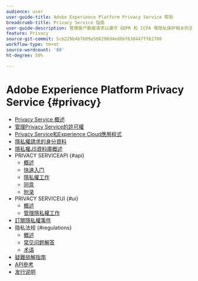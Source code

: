 ```yaml
---
audience: user
user-guide-title: Adobe Experience Platform Privacy Service 帮助
breadcrumb-title: Privacy Service 指南
user-guide-description: 管理客户数据请求以遵守 GDPR 和 CCPA 等隐私保护相关的法律法规。
feature: Privacy
source-git-commit: 5cb229b4b7609a566298d4ed8bf630447ff62700
workflow-type: tm+mt
source-wordcount: '88'
ht-degree: 50%

---
```



# Adobe Experience Platform Privacy Service {#privacy}

* [Privacy Service 概述](./home.md)
* [管理Privacy Service的許可權](./permissions.md)
* [Privacy Service和Experience Cloud應用程式](./experience-cloud-apps.md)
* [隱私權請求的身分資料](./identity-data.md)
* [隱私權JS資料庫概述](./js-library.md)
* PRIVACY SERVICEAPI {#api}
   * [概述](./api/overview.md)
   * [快速入门](./api/getting-started.md)
   * [隱私權工作](./api/privacy-jobs.md)
   * [同意](./api/consent.md)
   * [附录](./api/appendix.md)
* PRIVACY SERVICEUI {#ui}
   * [概述](./ui/overview.md)
   * [管理隱私權工作](./ui/user-guide.md)
* [訂閱隱私權事件](./privacy-events.md)
* 隐私法规 {#regulations}
   * [概述](./regulations/overview.md)
   * [常见问题解答](./regulations/faq.md)
   * [术语](./regulations/terminology.md)
* [疑難排解指南](./troubleshooting-guide.md)
* [API參考](https://www.adobe.io/experience-platform-apis/references/privacy-service/)
* [发行说明](./release-notes.md)

